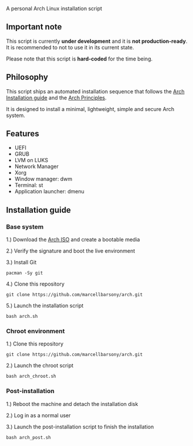 A personal Arch Linux installation script

## Important note

This script is currently **under development** and it is **not production-ready**. It is recommended to not to use it in its current state.

Please note that this script is **hard-coded** for the time being.

## Philosophy

This script ships an automated installation sequence that follows the [Arch Installation guide](https://wiki.archlinux.org/title/installation_guide) and the [Arch Principles](https://wiki.archlinux.org/title/Arch_Linux#Principles). 

It is designed to install a minimal, lightweight, simple and secure Arch system.

## Features

- UEFI
- GRUB
- LVM on LUKS
- Network Manager
- Xorg
- Window manager: dwm
- Terminal: st
- Application launcher: dmenu


## Installation guide

### Base system

1.) Download the [Arch ISO](https://archlinux.org/download/) and create a bootable media

2.) Verify the signature and boot the live environment

3.) Install Git   

`pacman -Sy git`

4.) Clone this repository

`git clone https://github.com/marcellbarsony/arch.git`

5.) Launch the installation script

`bash arch.sh`

### Chroot environment

1.) Clone this repository

`git clone https://github.com/marcellbarsony/arch.git`

2.) Launch the chroot script

`bash arch_chroot.sh`

### Post-installation

1.) Reboot the machine and detach the installation disk

2.) Log in as a normal user

3.) Launch the post-installation script to finish the installation

`bash arch_post.sh`

